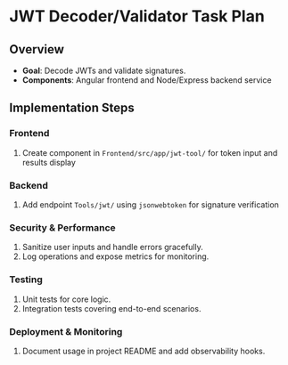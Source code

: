 # JWT Decoder/Validator Task Plan
## Overview
- **Goal**: Decode JWTs and validate signatures.
- **Components**: Angular frontend and Node/Express backend service

## Implementation Steps
### Frontend
1. Create component in `Frontend/src/app/jwt-tool/` for token input and results display

### Backend
1. Add endpoint `Tools/jwt/` using `jsonwebtoken` for signature verification

### Security & Performance
1. Sanitize user inputs and handle errors gracefully.
2. Log operations and expose metrics for monitoring.

### Testing
1. Unit tests for core logic.
2. Integration tests covering end-to-end scenarios.

### Deployment & Monitoring
1. Document usage in project README and add observability hooks.
